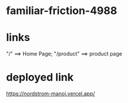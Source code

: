 # familiar-friction-4988

# links

"/" ==> Home Page;
"/product" ==> product page

# deployed link
https://nordstrom-manoj.vercel.app/
